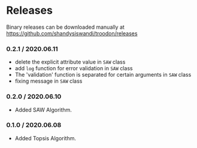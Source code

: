 # Releases

Binary releases can be downloaded manually at https://github.com/shandysiswandi/troodon/releases

### 0.2.1 / 2020.06.11

- delete the explicit attribute value in `SAW` class
- add `log` function for error validation in `SAW` class
- The 'validation' function is separated for certain arguments in `SAW` class
- fixing message in `SAW` class

### 0.2.0 / 2020.06.10

- Added SAW Algorithm.

### 0.1.0 / 2020.06.08

- Added Topsis Algorithm.
